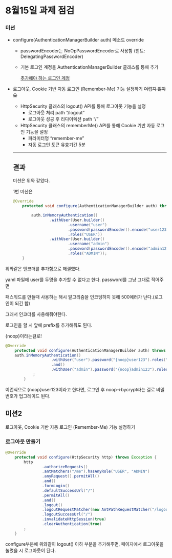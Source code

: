 # 8월15일 과제 점검

### 미션

- configure(AuthenticationManagerBuilder auth) 메소드 override
    - passwordEncoder는 NoOpPasswordEncoder로 사용함 (힌트: DelegatingPasswordEncoder)
    - 기본 로그인 계정을 AuthenticationManagerBuilder 클래스를 통해 추가
        
        [추가해야 하는 로그인 계정](https://www.notion.so/b2ba4060b2c94a65acfd3bbfc4321089)
        
- 로그아웃, Cookie 기반 자동 로그인 (Remember-Me) 기능 설정하기 ~~어렵지 않아요~~
    - HttpSecurity 클래스의 logout() API를 통해 로그아웃 기능을 설정
        - 로그아웃 처리 path “/logout”
        - 로그아웃 성공 후 리다이렉션 path “/”
    - HttpSecurity 클래스의 rememberMe() API를 통해 Cookie 기반 자동 로그인 기능을 설정
        - 파라미터명 “remember-me”
        - 자동 로그인 토큰 유효기간 5분
    
    ---
    
    ## 결과
    
    미션은 위와 같았다. 
    
    1번 미션은 
    
    ```java
    @Override
        protected void configure(AuthenticationManagerBuilder auth) throws Exception{
    
            auth.inMemoryAuthentication()
                    .withUser(User.builder()
                            .username("user")
                            .password(passwordEncoder().encode("user123"))
                            .roles("USER"))
                    .withUser(User.builder()
                            .username("admin")
                            .password(passwordEncoder().encode("admin123"))
                            .roles("ADMIN"));
        }
    ```
    

위와같은 엔코더를 추가함으로 해결했다.

yaml 파일에 user를 두명을 추가할 수 없다고 한다. password를 그냥 그대로 적어주면 

패스워드를 만들때 사용하는 해시 알고리즘을 인코딩하지 못해 500에러가 난다.(로그인이 되긴 함)

그래서 인코더를 사용해줘야한다.

로그인을 할 시 앞에 prefix를 추가해줘도 된다.

{noop}이라는걸로!

```java
@Override
    protected void configure(AuthenticationManagerBuilder auth) throws Exception{
    auth.inMemoryAuthentication()
                    .withUser("user").password("{noop}user123").roles("USER")
                    .and()
                    .withUser("admin").password("{noop}admin123").roles("ADMIN")
            ;
        }
```

이런식으로 {noop}user123이라고 한다면, 로그인 후 noop→bycrypt라는 걸로 비밀번호가 업그레이드 된다.

## 미션2

로그아웃, Cookie 기반 자동 로그인 (Remember-Me) 기능 설정하기

### 로그아웃 만들기

```java
@Override
    protected void configure(HttpSecurity http) throws Exception {
        http
                .authorizeRequests()
                .antMatchers("/me").hasAnyRole("USER", "ADMIN")
                .anyRequest().permitAll()
                .and()
                .formLogin()
                .defaultSuccessUrl("/")
                .permitAll()
                .and()
                .logout()
                .logoutRequestMatcher(new AntPathRequestMatcher("/logout"))
                .logoutSuccessUrl("/")
                .invalidateHttpSession(true)
                .clearAuthentication(true)
        ;
    }
```

configure부분에 위와같이 logout() 이하 부분을 추가해주면, 페이지에서 로그아웃을 눌렀을 시 로그아웃이 된다.